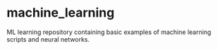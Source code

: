 # machine_learning
ML learning repository containing basic examples of machine learning scripts and neural networks.
